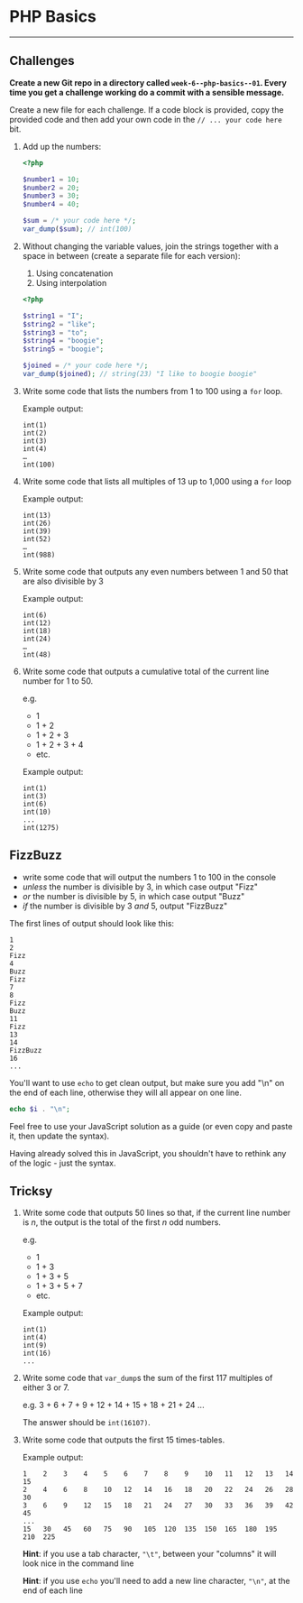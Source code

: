 # PHP Basics

---

## Challenges

**Create a new Git repo in a directory called `week-6--php-basics--01`. Every time you get a challenge working do a commit with a sensible message.**

Create a new file for each challenge. If a code block is provided, copy the provided code and then add your own code in the `// ... your code here` bit.

1) Add up the numbers:

    ```php
    <?php

    $number1 = 10;
    $number2 = 20;
    $number3 = 30;
    $number4 = 40;

    $sum = /* your code here */;
    var_dump($sum); // int(100)
    ```

1) Without changing the variable values, join the strings together with a space in between (create a separate file for each version):

    1. Using concatenation
    2. Using interpolation

    ```php
    <?php

    $string1 = "I";
    $string2 = "like";
    $string3 = "to";
    $string4 = "boogie";
    $string5 = "boogie";

    $joined = /* your code here */;
    var_dump($joined); // string(23) "I like to boogie boogie"
    ```

1) Write some code that lists the numbers from 1 to 100 using a `for` loop.

    Example output:

    ```
    int(1)
    int(2)
    int(3)
    int(4)
    …
    int(100)
    ```

1) Write some code that lists all multiples of 13 up to 1,000 using a `for` loop

    Example output:

    ```
    int(13)
    int(26)
    int(39)
    int(52)
    …
    int(988)
    ```

1) Write some code that outputs any even numbers between 1 and 50 that are also divisible by 3

    Example output:

    ```
    int(6)
    int(12)
    int(18)
    int(24)
    …
    int(48)
    ```


1) Write some code that outputs a cumulative total of the current line number for 1 to 50.

    e.g.

    - 1
    - 1 + 2
    - 1 + 2 + 3
    - 1 + 2 + 3 + 4
    - etc.

    Example output:

    ```
    int(1)
    int(3)
    int(6)
    int(10)
    ...
    int(1275)
    ```

## FizzBuzz

- write some code that will output the numbers 1 to 100 in the console
- *unless* the number is divisible by 3, in which case output "Fizz"
- *or* the number is divisible by 5, in which case output "Buzz"
- *if* the number is divisible by 3 *and* 5, output "FizzBuzz"

The first lines of output should look like this:

```
1
2
Fizz
4
Buzz
Fizz
7
8
Fizz
Buzz
11
Fizz
13
14
FizzBuzz
16
...
```

You'll want to use `echo` to get clean output, but make sure you add "\n" on the end of each line, otherwise they will all appear on one line.

```php
echo $i . "\n";
```

Feel free to use your JavaScript solution as a guide (or even copy and paste it, then update the syntax).

Having already solved this in JavaScript, you shouldn't have to rethink any of the logic - just the syntax.


## Tricksy

1) Write some code that outputs 50 lines so that, if the current line number is *n*, the output is the total of the first *n* odd numbers.

    e.g.

    - 1
    - 1 + 3
    - 1 + 3 + 5
    - 1 + 3 + 5 + 7
    - etc.

    Example output:

    ```
    int(1)
    int(4)
    int(9)
    int(16)
    ...
    ```


1) Write some code that `var_dump`s the sum of the first 117 multiples of either 3 or 7.

    e.g. 3 + 6 + 7 + 9 + 12 + 14 + 15 + 18 + 21 + 24 ...

    The answer should be `int(16107)`.


1) Write some code that outputs the first 15 times-tables.

    Example output:

    ```
    1    2    3    4    5    6    7    8    9    10   11   12   13   14   15
    2    4    6    8    10   12   14   16   18   20   22   24   26   28   30
    3    6    9    12   15   18   21   24   27   30   33   36   39   42   45
    ...
    15   30   45   60   75   90   105  120  135  150  165  180  195  210  225
    ```

    **Hint**: if you use a tab character, `"\t"`, between your "columns" it will look nice in the command line

    **Hint**: if you use `echo` you'll need to add a new line character, `"\n"`, at the end of each line
